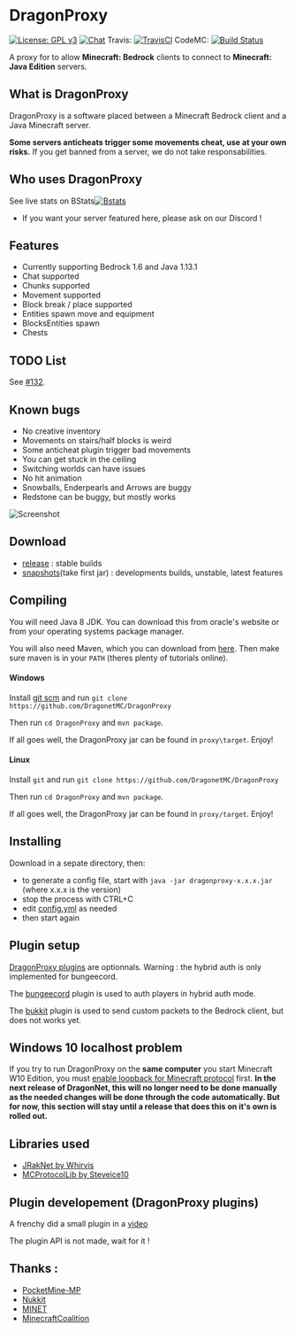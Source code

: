 # DragonProxy

[![License: GPL v3](https://img.shields.io/badge/License-GPL%20v3-blue.svg)](http://www.gnu.org/licenses/gpl-3.0)
[![Chat](https://img.shields.io/badge/chat-on%20discord-7289da.svg)](https://discord.gg/CmkxTz2)
Travis: [![TravisCI](https://travis-ci.org/DragonetMC/DragonProxy.svg?branch=master)](https://travis-ci.org/DragonetMC/DragonProxy)
CodeMC: [![Build Status](https://ci.codemc.org/buildStatus/icon?job=DragonetMC/DragonProxy)](https://ci.codemc.org/job/DragonetMC/job/DragonProxy/)

A proxy for to allow **Minecraft: Bedrock** clients to connect to **Minecraft: Java Edition** servers.

## What is DragonProxy
DragonProxy is a software placed between a Minecraft Bedrock client and a Java Minecraft server.

__Some servers anticheats trigger some movements cheat, use at your own risks.__
If you get banned from a server, we do not take responsabilities.

## Who uses DragonProxy
See live stats on BStats[![Bstats](https://bstats.org/signatures/server-implementation/DragonProxy.svg)](https://bstats.org/plugin/server-implementation/DragonProxy/)

 - If you want your server featured here, please ask on our Discord !

## Features
- Currently supporting Bedrock 1.6 and Java 1.13.1
- Chat supported
- Chunks supported
- Movement supported
- Block break / place supported
- Entities spawn move and equipment
- BlocksEntities spawn
- Chests

## TODO List
See [#132](https://github.com/DragonetMC/DragonProxy/issues/132).

## Known bugs
 - No creative inventory
 - Movements on stairs/half blocks is weird
 - Some anticheat plugin trigger bad movements
 - You can get stuck in the ceiling
 - Switching worlds can have issues
 - No hit animation
 - Snowballs, Enderpearls and Arrows are buggy
 - Redstone can be buggy, but mostly works

![Screenshot](https://github.com/DragonetMC/DragonProxy/raw/master/screenshots/hypixel-2.png)

## Download
 - [release](https://github.com/DragonetMC/DragonProxy/releases) : stable builds
 - [snapshots](https://ci.codemc.org/job/DragonetMC/job/DragonProxy/lastSuccessfulBuild/artifact/proxy/target/)(take first jar) : developments builds, unstable, latest features

## Compiling
You will need Java 8 JDK. You can download this from oracle's website or from your operating systems package manager.

You will also need Maven, which you can download from [here](http://maven.apache.org/download.cgi). Then make sure maven is in your `PATH` (theres plenty of tutorials online).

#### Windows
Install [git scm](https://git-scm.com/downloads) and run `git clone https://github.com/DragonetMC/DragonProxy`

Then run `cd DragonProxy` and `mvn package`.

If all goes well, the DragonProxy jar can be found in `proxy\target`. Enjoy!

#### Linux
Install `git` and run `git clone https://github.com/DragonetMC/DragonProxy`

Then run `cd DragonProxy` and `mvn package`.

If all goes well, the DragonProxy jar can be found in `proxy/target`. Enjoy!

## Installing
Download in a sepate directory, then:
 - to generate a config file, start with ```java -jar dragonproxy-x.x.x.jar``` (where x.x.x is the version)
 - stop the process with CTRL+C
 - edit [config.yml](https://github.com/DragonetMC/DragonProxy/blob/master/proxy/src/main/resources/config.yml) as needed
 - then start again

## Plugin setup
[DragonProxy plugins](https://github.com/DragonetMC/DragonProxy/tree/master/plugin) are optionnals. Warning : the hybrid auth is only implemented for bungeecord.

The [bungeecord](https://github.com/DragonetMC/DragonProxy/tree/master/plugin/bungee) plugin is used to auth players in hybrid auth mode.

The [bukkit](https://github.com/DragonetMC/DragonProxy/tree/master/plugin/spigot) plugin is used to send custom packets to the Bedrock client, but does not works yet.

## Windows 10 localhost problem
If you try to run DragonProxy on the __same computer__ you start Minecraft W10 Edition, you must [enable loopback for Minecraft protocol](http://pmmp.readthedocs.io/en/rtfd/faq/connecting/win10localhostcantconnect.html) first. **In the next release of DragonNet, this will no longer need to be done manually as the needed changes will be done through the code automatically. But for now, this section will stay until a release that does this on it's own is rolled out.**

## Libraries used
* [JRakNet by Whirvis](https://github.com/JRakNet/JRakNet)
* [MCProtocolLib by Steveice10](https://github.com/Steveice10/MCProtocolLib)

## Plugin developement (DragonProxy plugins)
A frenchy did a small plugin in a [video](https://www.youtube.com/playlist?list=PL1_LASKNkFJtc2q46yvD35EvraArSrICh)

The plugin API is not made, wait for it !

## Thanks :
* [PocketMine-MP](https://github.com/pmmp/PocketMine-MP)
* [Nukkit](https://github.com/NukkitX/Nukkit)
* [MINET](https://github.com/NiclasOlofsson/MiNET)
* [MinecraftCoalition](http://wiki.vg)
